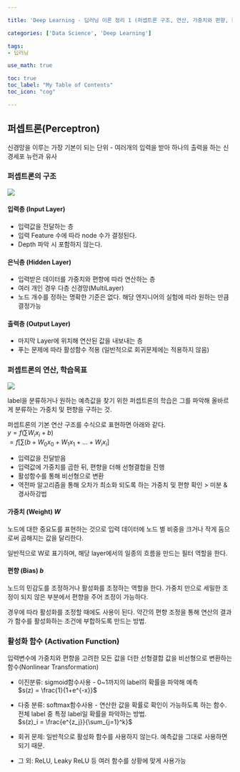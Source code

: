 ```yaml
---

title: 'Deep Learning - 딥러닝 이론 정리 1 (퍼셉트론 구조, 연산, 가중치와 편향, 활성화 함수)'

categories: ['Data Science', 'Deep Learning']

tags: 
- 딥러닝

use_math: true

toc: true
toc_label: "My Table of Contents"
toc_icon: "cog"

---
```


## 퍼셉트론(Perceptron)
신경망을 이루는 가장 기본이 되는 단위 - 여러개의 입력을 받아 하나의 출력을 하는 신경세포 뉴런과 유사

### 퍼셉트론의 구조


![](https://images.velog.io/images/dlskawns/post/ce721b22-656b-490c-9862-45b91b1a337a/image.png)

#### 입력층 (Input Layer)  
* 입력값을 전달하는 층  
* 입력 Feature 수에 따라 node 수가 결정된다.  
* Depth 파악 시 포함하지 않는다.  

#### 은닉층 (Hidden Layer)  
* 입력받은 데이터를 가중치와 편향에 따라 연산하는 층  
* 여러 개인 경우 다층 신경망(MultiLayer)  
* 노드 개수를 정하는 명확한 기준은 없다. 해당 엔지니어의 실험에 따라 원하는 만큼 결정가능  

#### 출력층 (Output Layer)  
* 마지막 Layer에 위치해 연산된 값을 내보내는 층  
* 푸는 문제에 따라 활성함수 적용 (일반적으로 회귀문제에는 적용하지 않음)  


### 퍼셉트론의 연산, 학습목표  

![](https://images.velog.io/images/dlskawns/post/12d3d73f-6843-4d49-8154-62fceabb428f/image.png)  

label을 분류하거나 원하는 예측값을 찾기 위한 퍼셉트론의 학습은 그를 파악해 올바르게 분류하는 가중치 및 편향을 구하는 것.   

퍼셉트론의 기본 연산 구조를 수식으로 표현하면 아래와 같다.  
$y = f(\sum W_ix_i +b$)  
$= f[\sum(b+W_0x_0+W_1x_1+...+W_ix_i]$  

* 입력값을 전달받음  
* 입력값에 가중치를 곱한 뒤, 편향을 더해 선형결합을 진행  
* 활성함수를 통해 비선형으로 변환  
* 역전파 알고리즘을 통해 오차가 최소화 되도록 하는 가중치 및 편향 확인 > 미분 & 경사하강법  


#### 가중치 (Weight) $W$  
노드에 대한 중요도를 표현하는 것으로 입력 데이터에 노드 별 비중을 크거나 작게 둠으로써 곱해지는 값을 달리한다.  

일반적으로 W로 표기하며, 해당 layer에서의 일종의 흐름을 만드는 필터 역할을 한다.  


#### 편향 (Bias) $b$  
노드의 민감도를 조정하거나 활성화를 조정하는 역할을 한다. 가중치 만으로 세밀한 조정이 되지 않은 부분에서 편향을 주어 조정이 가능하다.  

경우에 따라 활성화를 조정할 때에도 사용이 된다. 약간의 편향 조정을 통해 연산의 결과가 함수를 활성화하는 조건에 부합하도록 만드는 방법.   


### 활성화 함수 (Activation Function)  
입력변수에 가중치와 편향을 고려한 모든 값을 더한 선형결합 값을 비선형으로 변환하는 함수(Nonlinear Transformation)  

* 이진분류: sigmoid함수사용 - 0~1까지의 label의 확률을 파악해 예측  
 $s(z) = \frac{1}{1+e^{-x}}$  

* 다중 분류: softmax함수사용 - 연산한 값을 확률로 확인이 가능하도록 하는 함수. 전체 label 중 특정 label일 확률을 파악하는 방법.  
 $s(z)_i = \frac{e^{z_j}}{\sum_{j=1}^k}$  

* 회귀 문제: 일반적으로 활성화 함수를 사용하지 않는다. 예측값을 그대로 사용하면 되기 때문.  

* 그 외: ReLU, Leaky ReLU 등 여러 함수를 상황에 맞게 사용가능  
